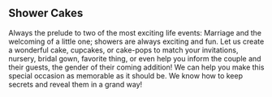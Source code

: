 ## Shower Cakes

Always the prelude to two of the most exciting life events: Marriage and the
welcoming of a little one; showers are always exciting and fun. Let us create
a wonderful cake, cupcakes, or cake-pops to match your invitations, nursery,
bridal gown, favorite thing, or even help you inform the couple and their guests,
the gender of their coming addition! We can help you make this special occasion
as memorable as it should be. We know how to keep secrets and reveal them in a
grand way!